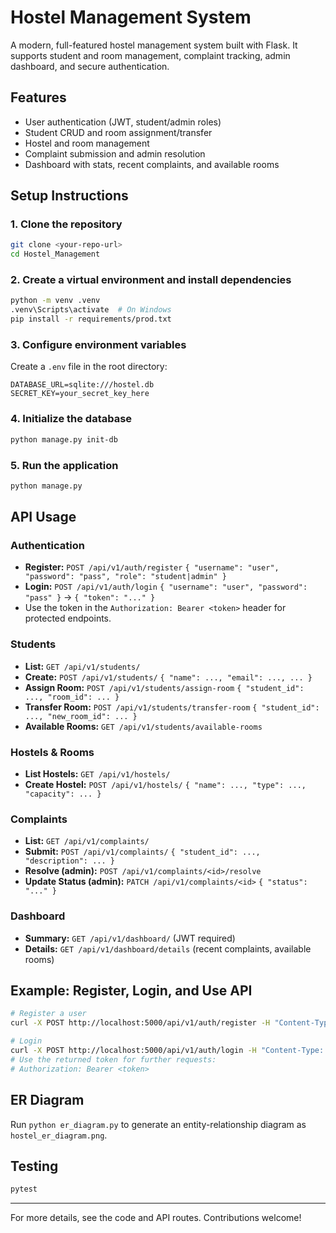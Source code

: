 # Hostel Management System

A modern, full-featured hostel management system built with Flask. It supports student and room management, complaint tracking, admin dashboard, and secure authentication.

## Features
- User authentication (JWT, student/admin roles)
- Student CRUD and room assignment/transfer
- Hostel and room management
- Complaint submission and admin resolution
- Dashboard with stats, recent complaints, and available rooms

## Setup Instructions

### 1. Clone the repository
```bash
git clone <your-repo-url>
cd Hostel_Management
```

### 2. Create a virtual environment and install dependencies
```bash
python -m venv .venv
.venv\Scripts\activate  # On Windows
pip install -r requirements/prod.txt
```

### 3. Configure environment variables
Create a `.env` file in the root directory:
```
DATABASE_URL=sqlite:///hostel.db
SECRET_KEY=your_secret_key_here
```

### 4. Initialize the database
```bash
python manage.py init-db
```

### 5. Run the application
```bash
python manage.py
```

## API Usage

### Authentication
- **Register:** `POST /api/v1/auth/register` `{ "username": "user", "password": "pass", "role": "student|admin" }`
- **Login:** `POST /api/v1/auth/login` `{ "username": "user", "password": "pass" }` → `{ "token": "..." }`
- Use the token in the `Authorization: Bearer <token>` header for protected endpoints.

### Students
- **List:** `GET /api/v1/students/`
- **Create:** `POST /api/v1/students/` `{ "name": ..., "email": ..., ... }`
- **Assign Room:** `POST /api/v1/students/assign-room` `{ "student_id": ..., "room_id": ... }`
- **Transfer Room:** `POST /api/v1/students/transfer-room` `{ "student_id": ..., "new_room_id": ... }`
- **Available Rooms:** `GET /api/v1/students/available-rooms`

### Hostels & Rooms
- **List Hostels:** `GET /api/v1/hostels/`
- **Create Hostel:** `POST /api/v1/hostels/` `{ "name": ..., "type": ..., "capacity": ... }`

### Complaints
- **List:** `GET /api/v1/complaints/`
- **Submit:** `POST /api/v1/complaints/` `{ "student_id": ..., "description": ... }`
- **Resolve (admin):** `POST /api/v1/complaints/<id>/resolve`
- **Update Status (admin):** `PATCH /api/v1/complaints/<id>` `{ "status": "..." }`

### Dashboard
- **Summary:** `GET /api/v1/dashboard/` (JWT required)
- **Details:** `GET /api/v1/dashboard/details` (recent complaints, available rooms)

## Example: Register, Login, and Use API
```bash
# Register a user
curl -X POST http://localhost:5000/api/v1/auth/register -H "Content-Type: application/json" -d '{"username":"admin","password":"adminpass","role":"admin"}'

# Login
curl -X POST http://localhost:5000/api/v1/auth/login -H "Content-Type: application/json" -d '{"username":"admin","password":"adminpass"}'
# Use the returned token for further requests:
# Authorization: Bearer <token>
```

## ER Diagram
Run `python er_diagram.py` to generate an entity-relationship diagram as `hostel_er_diagram.png`.

## Testing
```bash
pytest
```

---

For more details, see the code and API routes. Contributions welcome!

